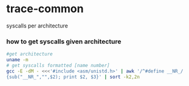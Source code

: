 # trace-common

syscalls per architecture

### how to get syscalls given architecture

```bash
#get architecture
uname -m
# get syscalls formatted [name number]
gcc -E -dM - <<<'#include <asm/unistd.h>' | awk '/^#define __NR_/
{sub("__NR_","",$2); print $2, $3}' | sort -k2,2n
```
